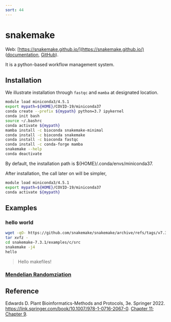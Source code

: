 ```yaml
---
sort: 44
---
```


# snakemake

Web: [https://snakemake.github.io/](https://snakemake.github.io/) ([documentation](https://snakemake.readthedocs.io/en/stable/), [GitHub](https://github.com/snakemake/snakemake)).

It is a python-based workflow management system.

## Installation

We illustrate installation through `fastqc` and `mamba` at designated location.

```bash
module load miniconda3/4.5.1
export mypath=${HOME}/COVID-19/miniconda37
conda create --prefix ${mypath} python=3.7 ipykernel
conda init bash
source ~/.bashrc
conda activate ${mypath}
mamba install -c bioconda snakemake-minimal
conda install -c bioconda snakemake
conda install -c bioconda fastqc
conda install -c conda-forge mamba
snakemake --help
conda deactivate
```

By default, the installation path is ${HOME}/.conda/envs/miniconda37.

After installation, the call later on will be simpler,

```bash
module load miniconda3/4.5.1
export mypath=${HOME}/COVID-19/miniconda37
conda activate ${mypath}
```

## Examples

### hello world

```bash
wget -qO- https://github.com/snakemake/snakemake/archive/refs/tags/v7.3.1.tar.gz | \
tar xvfz -
cd snakemake-7.3.1/examples/c/src
snakemake -j4
hello
```

> Hello makefiles!

### [Mendelian Randomziation](https://github.com/marcoralab/MRPipeline)

## Reference

Edwards D. Plant Bioinformatics-Methods and Protocols, 3e. Springer 2022. https://link.springer.com/book/10.1007/978-1-0716-2067-0. [Chapter 11](https://link.springer.com/protocol/10.1007/978-1-0716-2067-0_11); [Chapter 9](https://link.springer.com/protocol/10.1007/978-1-0716-2067-0_9).
